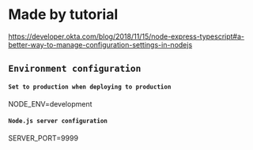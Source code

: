 # Made by tutorial
https://developer.okta.com/blog/2018/11/15/node-express-typescript#a-better-way-to-manage-configuration-settings-in-nodejs


## `Environment configuration`

#### `Set to production when deploying to production`
NODE_ENV=development

#### `Node.js server configuration`
SERVER_PORT=9999

